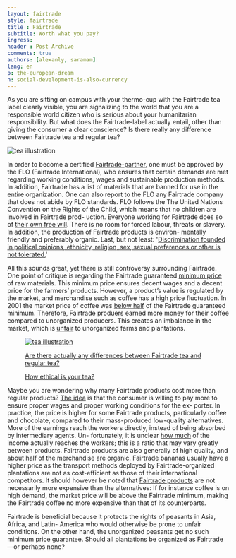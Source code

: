```yaml
---
layout: fairtrade
style: fairtrade
title : Fairtrade
subtitle: Worth what you pay?
ingress: 
header : Post Archive
comments: true
authors: [alexanly, saramam]
lang: en
p: the-european-dream
n: social-development-is-also-currency
---
```



<section class="ingress">
<p class="pre">
As you are sitting on campus with your thermo-cup with the Fairtrade 
tea label clearly visible, you are signalizing to the world that you are 
a responsible world citizen who is serious about your humanitarian 
responsibility. But what does the Fairtrade-label actually entail, 
other than giving the consumer a clear conscience? Is there really 
any difference between Fairtrade tea and regular tea?
</p>
</section>

<img src="http://i.imgur.com/Fjitk.png" id="tea-ill" alt="tea illustration">

<p class="pre">
In order to become a certified <a href="http://bit.ly/QOO5Bi">Fairtrade-partner</a>, one must be approved 
by the FLO (Fairtrade International), who ensures that certain demands 
are met regarding working conditions, wages and sustainable production 
methods. In addition, Fairtrade has a list of materials that are banned 
for use in the entire organization. One can also report to the FLO 
any Fairtrade company that does not abide by FLO standards. FLO 
follows the The United Nations Convention on the Rights of the Child, 
which means that no children are involved in Fairtrade prod-
uction. Everyone working for Fairtrade does so of <a href="http://bit.ly/QOO5Bi">their own 
free will</a>. There is no room for forced labour, threats or slavery. 
In addition, the production of Fairtrade products is environ-
mentally friendly and preferably organic. Last, but not least: 
'<a href="http://fairtrade.no/om-fairtrade/slik-fungerer-fairtrade/fairtrade-standardene/">Discrimination founded in political opinions, ethnicity, religion, sex, sexual preferences or other is not 
tolerated.</a>'

</p>

<p>
All this sounds great, yet there is still controversy surrounding Fairtrade. One point of critique is regarding the Fairtrade guaranteed <a href="http://fairtrade.no/media/62276/utdyping_mat_og_helse_ungdomsskole.pdf">minimum price</a> of raw materials. This minimum price ensures decent wages and a decent price for the farmers’ products. However, a product’s value is regulated by the market, and merchandise such as coffee has a high price fluctuation. In 2001 the market price of coffee was <a href="http://www.fairtrade.org.uk/includes/documents/cm_docs/2010/a/arabica_pricechart_89_10_aug10.pdf">below half</a> of the Fairtrade guaranteed minimum. Therefore, Fairtrade produers earned more money for their coffee compared to unorganized producers. This creates an imbalance in the market, which is <a href="http://money.howstuffworks.com/fair-trade2.htm">unfair</a> to unorganized farms and plantations.
</p>


<a href="http://www.ethicalconsumer.org/buyersguides/drink/tea.aspx">
<figure id="hipster-ill">
	<img src="http://i.imgur.com/rugOn.jpg" alt="tea illustration">
	<figcaption class="tk-gooddog-new">
		<p class="first-line">Are there actually any differences between Fairtrade tea and regular tea?</p>
		<p class="second-line">How ethical is your tea?</p>
	</figcaption>
</figure>
</a>


<p class="pre">
Maybe you are wondering why many Fairtrade products cost more than 
regular products? <a href="http://money.howstuffworks.com/fair-trade1.htm">The idea</a> is that the consumer is willing to pay more 
to ensure proper wages and proper working conditions for the ex-
porter. In practice, the price is higher for some Fairtrade products, 
particularly coffee and chocolate, compared to their mass-produced 
low-quality alternatives. More of the earnings reach the workers 
directly, instead of being absorbed by intermediary agents. Un-
fortunately, it is unclear <a href="http://www.griffithsspeaker.com/Fairtrade/Ethical%20Objections%20to%20Fairtrade%20web.pdf">how much</a> of the income actually reaches 
the workers; this is a ratio that may vary greatly between products. 
Fairtrade products are also generally of high quality, and about 
half of the merchandise are organic. Fairtrade bananas usually 
have a higher price as the transport methods deployed by 
Fairtrade-organized plantations are not as cost-efficient as 
those of their international competitors. It should however be 
noted that <a href="http://www.fairtradeusa.org/what-is-fair-trade/faq">Fairtrade products</a> are not necessarily more 
expensive than the alternatives: If for instance coffee is on 
high demand, the market price will be above the Fairtrade 
minimum, making the Fairtrade coffee no more expensive 
than that of its counterparts.
</p>

<p class="pre">
Fairtrade is beneficial because it protects the rights of peasants in Asia, Africa, and Latin-
America who would otherwise be prone to unfair conditions. On the other hand, the unorganized peasants 
get no such minimum price guarantee. Should all plantations be organized as Fairtrade—or perhaps none?
</p>
